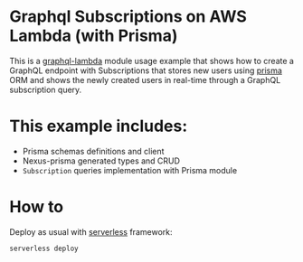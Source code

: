 # Graphql Subscriptions on AWS Lambda (with Prisma) 

This is a [graphql-lambda](https://github.com/guerrerocarlos/graphql-lambda) module usage example that shows how to create a GraphQL endpoint with Subscriptions that stores new users using [prisma](https://prisma.io) ORM and shows the newly created users in real-time through a GraphQL subscription query.

# This example includes:

 * Prisma schemas definitions and client 
 * Nexus-prisma generated types and CRUD
 * `Subscription` queries implementation with Prisma module 

# How to

Deploy as usual with [serverless](https://serverles.com/) framework:

`serverless deploy`
